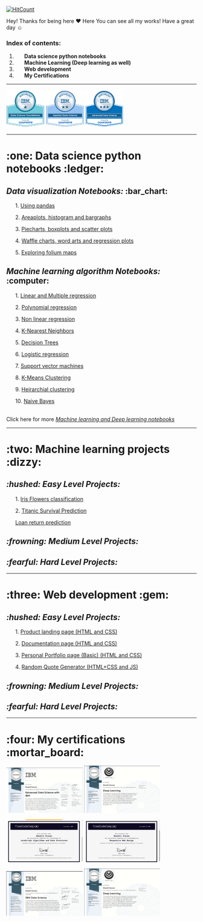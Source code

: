 [![HitCount](http://hits.dwyl.com/shashilsravan/MyProjects.svg)](http://hits.dwyl.com/shashilsravan/MyProjects)

Hey! Thanks for being here :heart: Here You can see all my works! Have a great day :relaxed:

### Index of contents: 
1. <ol><b> Data science python notebooks </b> </ol>
2. <ol><b> Machine Learning (Deep learning as well) </b> </ol>
3. <ol><b> Web development </b> </ol>
4. <ol><b> My Certifications </b> </ol>

<hr>
  <p float="left">
  <img src="images/1.png" height="20%" width="20%" />
  <img src="images/2.png" height="20%" width="20%" /> 
  <img src="images/3.png" height="20%" width="20%" /> 
</p>
<hr>
  <b> <h1> :one: Data science python notebooks :ledger: </h1> </b>
<section id="Notes">
  <h2><em> Data visualization Notebooks: </em> :bar_chart: </h2>
  <ol>1. <a href="https://github.com/shashilsravan/Machine-learning/blob/master/1.%20Using%20NBA_API%20%26%20Pandas%20intro.ipynb"> Using pandas </a></ol>
  <ol>2. <a href="https://github.com/shashilsravan/Machine-learning/blob/master/10.%20Areaplots%2C%20Histograms%20and%20bargraphs%20visualization.ipynb"> Areaplots, histogram and bargraphs </a></ol>
  <ol>3. <a href="https://github.com/shashilsravan/Machine-learning/blob/master/11.%20Pie%20charts%2C%20Box%20plots%20and%20Scatter%20plots%2C%20Bubble%20plots%20visualization.ipynb"> Piecharts, boxplots and scatter plots </a></ol>
  <ol>4. <a href="https://github.com/shashilsravan/Machine-learning/blob/master/12.%20Visualizing%20Waffle%20charts%2C%20Word%20charts%2C%20regression%20plots.ipynb"> Waffle charts, word arts and regression plots </a></ol>
  <ol>5. <a href="https://github.com/shashilsravan/Machine-learning/blob/master/13.%20Exploring%20folium%20maps.ipynb"> Exploring folium maps </a></ol>
  
  <h2><em> Machine learning algorithm Notebooks: </em> :computer: </h2>
  <ol> 1. <a href="https://github.com/shashilsravan/Machine-learning/blob/master/15.%20Simple%20Linear%20and%20Multi-Linear%20regression.ipynb"> Linear and Multiple regression </a>  </ol>
  <ol> 2. <a href="https://github.com/shashilsravan/Machine-learning/blob/master/16.%20Polynomial%20Regression.ipynb"> Polynomial regression </a> </ol> 
  <ol> 3. <a href="https://github.com/shashilsravan/Machine-learning/blob/master/17.%20Non-linear%20regression.ipynb"> Non linear regression </a> </ol> 
  <ol> 4. <a href="https://github.com/shashilsravan/Machine-learning/blob/master/18.%20K-Nearest-Neighbors.ipynb"> K-Nearest Neighbors </a> </ol>
  <ol> 5. <a href="https://github.com/shashilsravan/Machine-learning/blob/master/19.%20Decision%20Trees.ipynb"> Decision Trees </a> </ol>
  <ol> 6. <a href="https://github.com/shashilsravan/Machine-learning/blob/master/20.%20Logistic%20regression.ipynb"> Logistic regression </a> </ol>
  <ol> 7. <a href="https://github.com/shashilsravan/Machine-learning/blob/master/21.%20Support%20vector%20machines.ipynb"> Support vector machines </a> </ol>
  <ol> 8. <a href="https://github.com/shashilsravan/Machine-learning/blob/master/22.%20K-Means.ipynb"> K-Means Clustering </a> </ol>
  <ol> 9. <a href="https://github.com/shashilsravan/Machine-learning/blob/master/23.%20Hierarchical%20Clustering.ipynb"> Heirarchial clustering </a> </ol>
  <ol> 10. <a href="https://github.com/shashilsravan/Machine-learning/blob/master/All%20with%20ML/005%20Naive%20Bayes.ipynb"> Naive Bayes </a> </ol>
  <br>
  Click here for more <a href="https://github.com/shashilsravan/Machine-learning/tree/master/All%20with%20ML"> <em> Machine learning and Deep learning notebooks </em> </a>
</section>

<hr>
<b><h1> :two:  Machine learning projects :dizzy: </h1> </b>
<section id="ML">
  <h2><em> :hushed: Easy Level Projects: </em></h2>
  <ol>1. <a href="https://github.com/shashilsravan/Machine-learning/blob/master/Data%20sceince/2.%20Keras%20-%20Iris%20dataset.ipynb"> Iris Flowers classification </a> </ol>
  <ol>2. <a href="https://github.com/shashilsravan/Machine-learning/blob/master/Data%20sceince/4.%20Titanic%20survival%20prediction.ipynb"> Titanic Survival Prediction </a> </ol>
  <ol> <a href="https://github.com/shashilsravan/Machine-learning/blob/master/Data%20sceince/5.%20Loan%20prediction.ipynb"> Loan return prediction </a></ol>
  <h2><em> :frowning: Medium Level Projects: </em></h2>
  <h2><em> :fearful: Hard Level Projects: </em></h2>
</section>

<hr>
<b><h1> :three:  Web development :gem: </h1> </b>
<section id="Web">
  <h2><em> :hushed: Easy Level Projects: </em></h2>
  <ol> 1. <a href="https://github.com/shashilsravan/ProductLandingPage"> Product landing page (HTML and CSS) </a> </ol>
  <ol> 2. <a href="https://github.com/shashilsravan/DocumentationPage"> Documentation page (HTML and CSS) </a> </ol>
  <ol> 3. <a href="https://github.com/shashilsravan/Portfolio"> Personal Portfolio page (Basic) (HTML and CSS) </a> </ol>
  <ol> 4. <a href="https://github.com/shashilsravan/randomQuote"> Random Quote Generator (HTML+CSS and JS) </a> </ol>
  <h2><em> :frowning: Medium Level Projects: </em></h2>
  <h2><em> :fearful: Hard Level Projects: </em></h2>
</section>
<hr>
<b><h1> :four:  My certifications :mortar_board: </h1> </b>
<section id="Certifications">
<p float="left">
  <img src="images/ads.png" height="40%" width="40%" />
  <img src="images/dl.png" height="40%" width="40%" /> 
</p>
  <p float="left">
  <img src="images/js.png" height="40%" width="40%" />
  <img src="images/Web.png" height="40%" width="40%" /> 
</p>
  <p float="left">
  <img src="images/ids.png" height="40%" width="40%" />
  <img src="images/dl.png" height="40%" width="40%" /> 
</p>
 </section>
